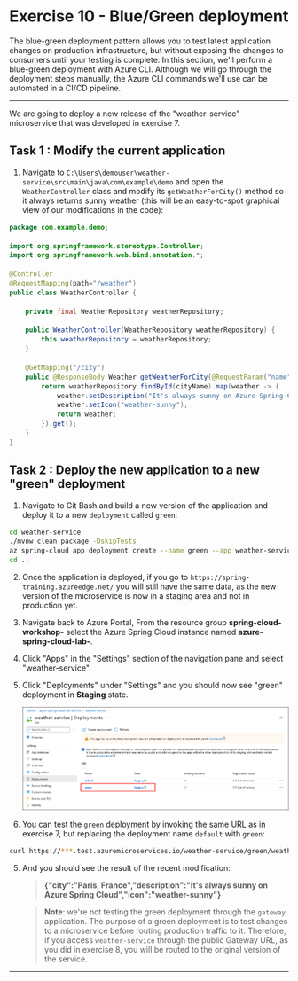 # Exercise 10 - Blue/Green deployment

The blue-green deployment pattern allows you to test latest application changes on production infrastructure, but without exposing the changes to consumers until your testing is complete. In this section, we'll perform a blue-green deployment with Azure CLI. Although we will go through the deployment steps manually, the Azure CLI commands we'll use can be automated in a CI/CD pipeline.

---

We are going to deploy a new release of the "weather-service" microservice that was developed in exercise 7.

## Task 1 : Modify the current application

1. Navigate to `C:\Users\demouser\weather-service\src\main\java\com\example\demo` and open the `WeatherController` class and modify its `getWeatherForCity()` method so it always returns sunny weather (this will be an easy-to-spot graphical view of our modifications in the code):

```java
package com.example.demo;

import org.springframework.stereotype.Controller;
import org.springframework.web.bind.annotation.*;

@Controller
@RequestMapping(path="/weather")
public class WeatherController {

    private final WeatherRepository weatherRepository;

    public WeatherController(WeatherRepository weatherRepository) {
        this.weatherRepository = weatherRepository;
    }

    @GetMapping("/city")
    public @ResponseBody Weather getWeatherForCity(@RequestParam("name") String cityName) {
        return weatherRepository.findById(cityName).map(weather -> {
            weather.setDescription("It's always sunny on Azure Spring Cloud");
            weather.setIcon("weather-sunny");
            return weather;
        }).get();
    }
}
```

## Task 2 : Deploy the new application to a new "green" deployment

1. Navigate to Git Bash and build a new version of the application and deploy it to a new `deployment` called `green`:

```bash
cd weather-service
./mvnw clean package -DskipTests
az spring-cloud app deployment create --name green --app weather-service --jar-path target/demo-0.0.1-SNAPSHOT.jar
cd ..
```

2. Once the application is deployed, if you go to `https://spring-training.azureedge.net/` you will still have the same data, as the new version of the microservice is now in a staging area and not in production yet.

3. Navigate back to Azure Portal, From the resource group **spring-cloud-workshop-<inject key="DeploymentID" enableCopy="false"/>** select the Azure Spring Cloud instance named **azure-spring-cloud-lab-<inject key="DeploymentID" enableCopy="false"/>**.

4. Click "Apps" in the "Settings" section of the navigation pane and select "weather-service".

5. Click "Deployments" under "Settings" and you should now see "green" deployment in **Staging** state.

   ![Deployment Pane](media/02-deployment-pane1.png)

4. You can test the `green` deployment by invoking the same URL as in exercise 7, but replacing the deployment name `default` with `green`:

```bash
curl https://***.test.azuremicroservices.io/weather-service/green/weather/city?name=Paris%2C%20France
```

5. And you should see the result of the recent modification:

   > **{"city":"Paris, France","description":"It's always sunny on Azure Spring Cloud","icon":"weather-sunny"}**


   > **Note**: we're not testing the green deployment through the `gateway` application. The purpose of a green deployment is to test changes to a microservice before routing production traffic to it. Therefore, if you access `weather-service` through the public Gateway URL, as you did in exercise 8, you will be routed to the original version of the service.

---
